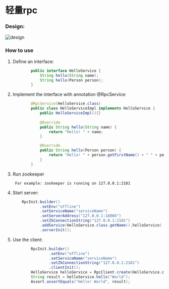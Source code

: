 # 轻量rpc
### Design:
![design](https://pic1.58cdn.com.cn/p1/big/n_v2f60ebe688293431288861996682c2429.jpg)
### How to use

1. Define an interface:
    ```java
            public interface HelloService { 
                String hello(String name); 
                String hello(Person person);
            }
    ```

2. Implement the interface with annotation @RpcService:
    ```java
            @RpcService(HelloService.class)
            public class HelloServiceImpl implements HelloService {
                public HelloServiceImpl(){}
                
                @Override
                public String hello(String name) {
                    return "Hello! " + name;
                }
    
                @Override
                public String hello(Person person) {
                    return "Hello! " + person.getFirstName() + " " + person.getLastName();
                }
            }
    ```

3. Run zookeeper

        For example: zookeeper is running on 127.0.0.1:2181

4. Start server:
    ```java
        RpcInit.builder()
                .setEnv("offline")
                .setServiceName("serviceName")
                .setServerAddress("127.0.0.1:18866")
                .setZkConnectionString("127.0.0.1:2181")
                .addService(HelloService.class.getName(),helloService)
                .serverInit();
    ```


5. Use the client:
    ```java
            RpcInit.builder()
                    .setEnv("offline")
                    .setServiceName("serviceName")
                    .setZkConnectionString("127.0.0.1:2181")
                    .clientInit();
            HelloService helloService = RpcClient.create(HelloService.class);
            String result = helloService.hello("World");
            Assert.assertEquals("Hello! World", result);
    ```

